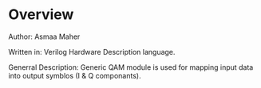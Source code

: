 # Overview

Author: Asmaa Maher

Written in: Verilog Hardware Description language.

Generral Description: Generic QAM module is used for mapping input data into output symblos (I & Q componants).  
